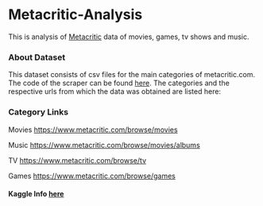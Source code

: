 # Metacritic-Analysis
This is analysis of [Metacritic](https://www.metacritic.com) data of movies, games, tv shows and music.

### About Dataset
This dataset consists of csv files for the main categories of metacritic.com.
The code of the scraper can be found [here](https://github.com/patkle/Metacritic-Scrapy-Project).
The categories and the respective urls from which the data was obtained are listed here:

### Category Links
Movies	https://www.metacritic.com/browse/movies

Music	https://www.metacritic.com/browse/movies/albums

TV	https://www.metacritic.com/browse/tv

Games	https://www.metacritic.com/browse/games

#### Kaggle Info [here](https://www.kaggle.com/datasets/patkle/metacritic-scores-for-games-movies-tv-and-music)
